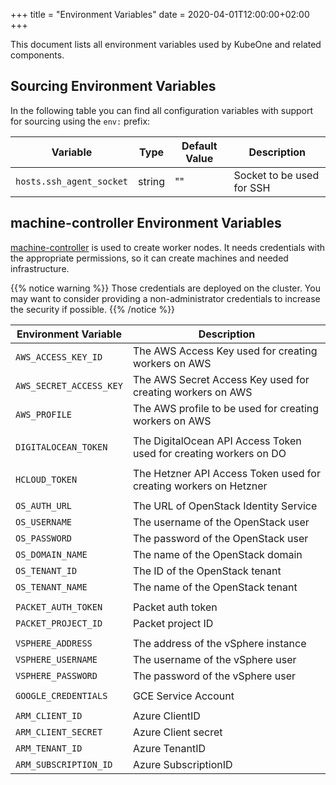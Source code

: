 +++
title = "Environment Variables"
date = 2020-04-01T12:00:00+02:00
+++

This document lists all environment variables used by KubeOne and related
components.

## Sourcing Environment Variables

In the following table you can find all configuration variables with support
for sourcing using the `env:` prefix:

| Variable                 | Type   | Default Value | Description               |
| ------------------------ | ------ | ------------- | ------------------------- |
| `hosts.ssh_agent_socket` | string | ""            | Socket to be used for SSH |

## machine-controller Environment Variables

[machine-controller][machine-controller] is used to create worker nodes.
It needs credentials with the appropriate permissions, so it can create
machines and needed infrastructure.

{{% notice warning %}}
Those credentials are deployed on the cluster. You may want to consider
providing a non-administrator credentials to increase the security if possible.
{{% /notice %}}

| Environment Variable    | Description                                                       |
| ----------------------- | ----------------------------------------------------------------- |
| `AWS_ACCESS_KEY_ID`     | The AWS Access Key used for creating workers on AWS               |
| `AWS_SECRET_ACCESS_KEY` | The AWS Secret Access Key used for creating workers on AWS        |
| `AWS_PROFILE`           | The AWS profile to be used for creating workers on AWS            |
|                         |                                                                   |
| `DIGITALOCEAN_TOKEN`    | The DigitalOcean API Access Token used for creating workers on DO |
|                         |                                                                   |
| `HCLOUD_TOKEN`          | The Hetzner API Access Token used for creating workers on Hetzner |
|                         |                                                                   |
| `OS_AUTH_URL`           | The URL of OpenStack Identity Service                             |
| `OS_USERNAME`           | The username of the OpenStack user                                |
| `OS_PASSWORD`           | The password of the OpenStack user                                |
| `OS_DOMAIN_NAME`        | The name of the OpenStack domain                                  |
| `OS_TENANT_ID`          | The ID of the OpenStack tenant                                    |
| `OS_TENANT_NAME`        | The name of the OpenStack tenant                                  |
|                         |                                                                   |
| `PACKET_AUTH_TOKEN`     | Packet auth token                                                 |
| `PACKET_PROJECT_ID`     | Packet project ID                                                 |
|                         |                                                                   |
| `VSPHERE_ADDRESS`       | The address of the vSphere instance                               |
| `VSPHERE_USERNAME`      | The username of the vSphere user                                  |
| `VSPHERE_PASSWORD`      | The password of the vSphere user                                  |
|                         |                                                                   |
| `GOOGLE_CREDENTIALS`    | GCE Service Account                                               |
|                         |                                                                   |
| `ARM_CLIENT_ID`         | Azure ClientID                                                    |
| `ARM_CLIENT_SECRET`     | Azure Client secret                                               |
| `ARM_TENANT_ID`         | Azure TenantID                                                    |
| `ARM_SUBSCRIPTION_ID`   | Azure SubscriptionID                                              |

[machine-controller]: https://github.com/kubermatic/machine-controller